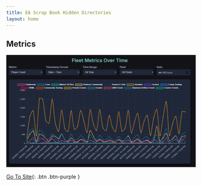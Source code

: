 ```yaml
---
title: EA Scrap Book Hidden Directories
layout: home
---
```


## Metrics

![Orion Drift Metics Site](https://raw.githubusercontent.com/wspbran/eascrapbookhiddendirectories/refs/heads/main/docs/ODMS.png)

[Go To Site](https://app.eascrapbook.org/fleets){: .btn .btn-purple }
